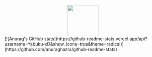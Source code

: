 <div id="header" align="center">
  <img src="https://media.giphy.com/media/M9gbBd9nbDrOTu1Mqx/giphy.gif" width="100"/>
</div>
[![Anurag's GitHub stats](https://github-readme-stats.vercel.app/api?username=Yabuku-xD&show_icons=true&theme=radical)](https://github.com/anuraghazra/github-readme-stats)
